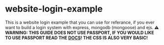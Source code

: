 # website-login-example
This is a website login example that you can use for referance, if you ever want to build a login system with express, mongodb (mongoose) and ejs. **⚠ WARNING: THIS GUIDE DOES NOT USE PASSPORT, IF YOU WOULD LIKE TO USE PASSPORT READ THE [DOCS](http://www.passportjs.org/)! THE CSS IS ALSO VERY BASIC!**